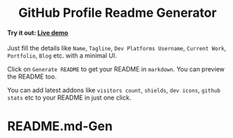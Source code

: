 </p>
<h1 align="center">
  GitHub Profile Readme Generator
</h1>

#### Try it out: [Live demo](https://rahuldkjain.github.io/gh-profile-readme-generator)

Just fill the details like `Name`, `Tagline`, `Dev Platforms Username`, `Current Work`, `Portfolio`, `Blog` etc. with a minimal UI.

Click on `Generate README` to get your README in `markdown`.
You can preview the README too.

You can add latest addons like `visitors count`, `shields`, `dev icons`, `github stats` etc to your README in just one click.


# README.md-Gen
